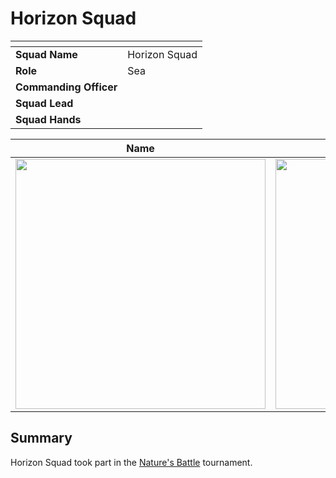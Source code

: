 # Horizon Squad

| []() | |
| --- | --- |
| **Squad Name** | Horizon Squad | squad.2
| **Role** | Sea |
| **Commanding Officer** | |
| **Squad Lead** | |
| **Squad Hands** | |

| Name | Name | Name | Name |
|:---:|:---:|:---:|:---:|
| <img src="https://raw.githubusercontent.com/jesskelsall/astarus-images/main/people/portraits/imageid.png" height="400" /> | <img src="https://raw.githubusercontent.com/jesskelsall/astarus-images/main/people/portraits/imageid.png" height="400" /> | <img src="https://raw.githubusercontent.com/jesskelsall/astarus-images/main/people/portraits/imageid.png" height="400" /> | <img src="https://raw.githubusercontent.com/jesskelsall/astarus-images/main/people/portraits/imageid.png" height="400" /> |

## Summary

Horizon Squad took part in the [Nature's Battle](../../../storylines/natures-battle.md) tournament.